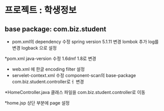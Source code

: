 # 프로젝트 : 학생정보
## base package: com.biz.student
* pom.xml의 dependency 수정
spring version 5.1.11 변경
lombok 추가
log를 변경 logback 으로 설정

*pom.xml java-version 수정
1.6dmf 1.8로 변경

* web.xml 에 한글 encoding filter 설정
* servelet-context.xml 수정
component-scan의 base-package com.biz.student.controller로ㅓ 변경

*HomeController.java 클래스 파일을 com.biz.student.controller로 이동

*home.jsp 상단 부분에 page 설정